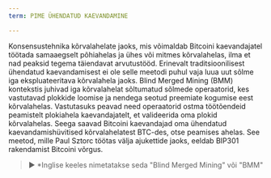 ```yaml
---
term: PIME ÜHENDATUD KAEVANDAMINE

---
```

Konsensustehnika kõrvalahelate jaoks, mis võimaldab Bitcoini kaevandajatel töötada samaaegselt põhiahelas ja ühes või mitmes kõrvalahelas, ilma et nad peaksid tegema täiendavat arvutustööd. Erinevalt traditsioonilisest ühendatud kaevandamisest ei ole selle meetodi puhul vaja luua uut sõlme iga ekspluateeritava kõrvalahela jaoks. Blind Merged Mining (BMM) kontekstis juhivad iga kõrvalahelat sõltumatud sõlmede operaatorid, kes vastutavad plokkide loomise ja nendega seotud preemiate kogumise eest kõrvalahelas. Vastutasuks peavad need operaatorid ostma töötõendeid peamistelt plokiahela kaevandajatelt, et valideerida oma plokid kõrvalahelas. Seega saavad Bitcoini kaevandajad oma ühendatud kaevandamishüvitised kõrvalahelatest BTC-des, otse peamises ahelas. See meetod, mille Paul Sztorc töötas välja ajukettide jaoks, eeldab BIP301 rakendamist Bitcoini võrgus.

> ► *Inglise keeles nimetatakse seda "Blind Merged Mining" või "BMM"